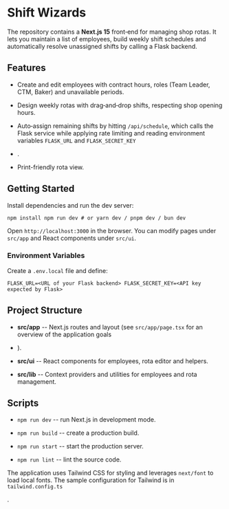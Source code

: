 # Shift Wizards

The repository contains a **Next.js 15** front‑end for managing shop rotas. It lets you maintain a list of employees, build weekly shift schedules and automatically resolve unassigned shifts by calling a Flask backend.

## Features

- Create and edit employees with contract hours, roles (Team Leader, CTM, Baker) and unavailable periods.

- Design weekly rotas with drag‑and‑drop shifts, respecting shop opening hours.

- Auto‑assign remaining shifts by hitting `/api/schedule`, which calls the Flask service while applying rate limiting and reading environment variables `FLASK_URL` and `FLASK_SECRET_KEY`

- .

- Print-friendly rota view.

## Getting Started

Install dependencies and run the dev server:

`npm install
npm run dev # or yarn dev / pnpm dev / bun dev  `

Open `http://localhost:3000` in the browser. You can modify pages under `src/app` and React components under `src/ui`.

### Environment Variables

Create a `.env.local` file and define:

`FLASK_URL=<URL of your Flask backend> FLASK_SECRET_KEY=<API key expected by Flask> `

## Project Structure

- **src/app** -- Next.js routes and layout (see `src/app/page.tsx` for an overview of the application goals

- ).

- **src/ui** -- React components for employees, rota editor and helpers.

- **src/lib** -- Context providers and utilities for employees and rota management.

## Scripts

- `npm run dev` -- run Next.js in development mode.

- `npm run build` -- create a production build.

- `npm run start` -- start the production server.

- `npm run lint` -- lint the source code.

The application uses Tailwind CSS for styling and leverages `next/font` to load local fonts. The sample configuration for Tailwind is in `tailwind.config.ts`

.
